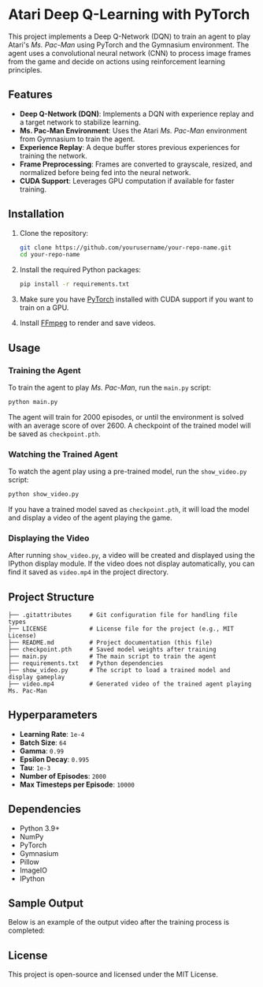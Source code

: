 # Atari Deep Q-Learning with PyTorch

This project implements a Deep Q-Network (DQN) to train an agent to play Atari's *Ms. Pac-Man* using PyTorch and the Gymnasium environment. The agent uses a convolutional neural network (CNN) to process image frames from the game and decide on actions using reinforcement learning principles.

## Features

- **Deep Q-Network (DQN)**: Implements a DQN with experience replay and a target network to stabilize learning.
- **Ms. Pac-Man Environment**: Uses the Atari *Ms. Pac-Man* environment from Gymnasium to train the agent.
- **Experience Replay**: A deque buffer stores previous experiences for training the network.
- **Frame Preprocessing**: Frames are converted to grayscale, resized, and normalized before being fed into the neural network.
- **CUDA Support**: Leverages GPU computation if available for faster training.

## Installation

1. Clone the repository:

    ```bash
    git clone https://github.com/yourusername/your-repo-name.git
    cd your-repo-name
    ```

2. Install the required Python packages:

    ```bash
    pip install -r requirements.txt
    ```

3. Make sure you have [PyTorch](https://pytorch.org/get-started/locally/) installed with CUDA support if you want to train on a GPU.

4. Install [FFmpeg](https://ffmpeg.org/) to render and save videos.

## Usage

### Training the Agent

To train the agent to play *Ms. Pac-Man*, run the `main.py` script:

```bash
python main.py
```

The agent will train for 2000 episodes, or until the environment is solved with an average score of over 2600. A checkpoint of the trained model will be saved as `checkpoint.pth`.


### Watching the Trained Agent

To watch the agent play using a pre-trained model, run the `show_video.py` script:

```bash
python show_video.py
```

If you have a trained model saved as `checkpoint.pth`, it will load the model and display a video of the agent playing the game.

### Displaying the Video

After running `show_video.py`, a video will be created and displayed using the IPython display module. If the video does not display automatically, you can find it saved as `video.mp4` in the project directory.

## Project Structure

```
├── .gitattributes     # Git configuration file for handling file types
├── LICENSE            # License file for the project (e.g., MIT License)
├── README.md          # Project documentation (this file)
├── checkpoint.pth     # Saved model weights after training
├── main.py            # The main script to train the agent
├── requirements.txt   # Python dependencies
├── show_video.py      # The script to load a trained model and display gameplay
├── video.mp4          # Generated video of the trained agent playing Ms. Pac-Man
```

## Hyperparameters

- **Learning Rate**: `1e-4`
- **Batch Size**: `64`
- **Gamma**: `0.99`
- **Epsilon Decay**: `0.995`
- **Tau**: `1e-3`
- **Number of Episodes**: `2000`
- **Max Timesteps per Episode**: `10000`

## Dependencies

- Python 3.9+
- NumPy
- PyTorch
- Gymnasium
- Pillow
- ImageIO
- IPython

## Sample Output

Below is an example of the output video after the training process is completed:



## License

This project is open-source and licensed under the MIT License.
